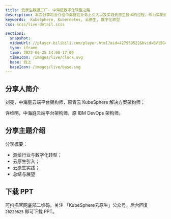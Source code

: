 ```yaml
---
title: 云原生数据工厂- 中海庭数字化转型之路
description: 本次分享将会介绍中海庭在业务上引入以及实践云原生技术的过程，作为实例会讲解 Argo 结合 KubeSphere 在数据处理上的应用实践。
keywords:  KubeSphere, Kubernetes, 云原生, 数字化转型
css: scss/live-detail.scss

section1:
  snapshot: 
  videoUrl: //player.bilibili.com/player.html?aid=427959522&bvid=BV15G411x7oi&cid=758122437&page=1&high_quality=1
  type: iframe
  time: 2022-06-25 14:00-17:00
  timeIcon: /images/live/clock.svg
  base: 线上
  baseIcon: /images/live/base.svg
---
```


## 分享人简介

刘亮，中海庭云端平台架构师，原青云 KubeSphere 解决方案架构师；

许维明，中海庭云端平台架构师，原 IBM DevOps 架构师。

## 分享主题介绍

分享概要：
- 测绘行业与数字化转型；
- 云原生引入；
- 云原生实践；
- 总结与展望

## 下载 PPT

可扫描官网底部二维码，关注 「KubeSphere云原生」公众号，后台回复 `20220625` 即可下载 PPT。
